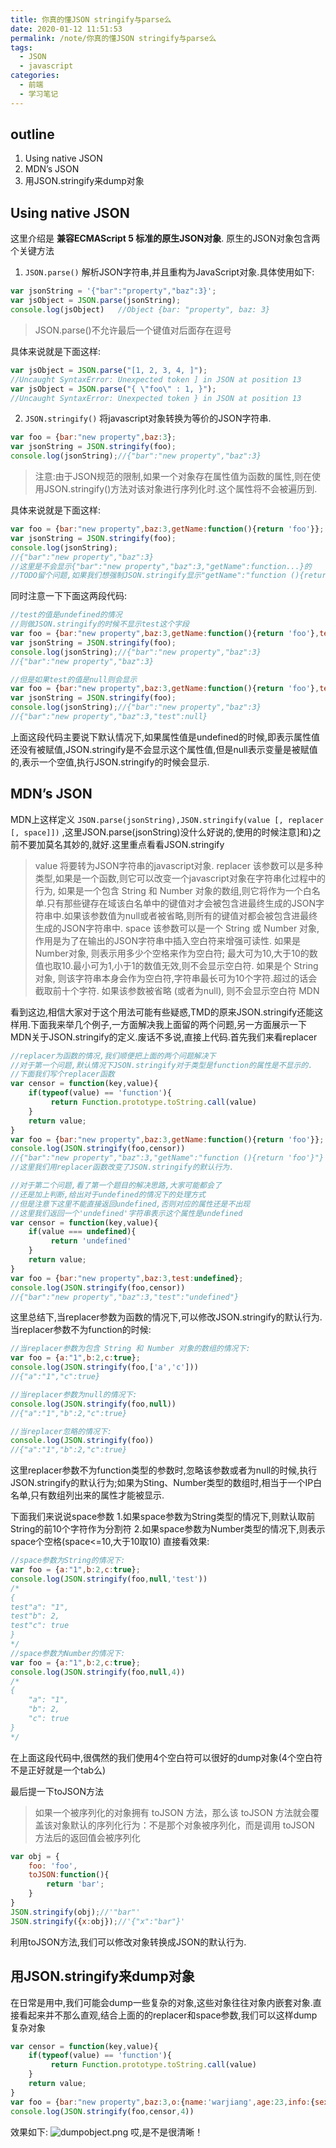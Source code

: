 ```yaml
---
title: 你真的懂JSON stringify与parse么
date: 2020-01-12 11:51:53
permalink: /note/你真的懂JSON stringify与parse么
tags:
  - JSON
  - javascript
categories:
  - 前端
  - 学习笔记
---
```



## outline
1. Using native JSON
2. MDN’s JSON
3. 用JSON.stringify来dump对象

## Using native JSON
这里介绍是 **兼容ECMAScript 5 标准的原生JSON对象**.
原生的JSON对象包含两个关键方法
1. `JSON.parse()` 解析JSON字符串,并且重构为JavaScript对象.具体使用如下:
```javascript
var jsonString = '{"bar":"property","baz":3}';
var jsObject = JSON.parse(jsonString);
console.log(jsObject)   //Object {bar: "property", baz: 3}
```

> JSON.parse()不允许最后一个键值对后面存在逗号

具体来说就是下面这样:
```javascript
var jsObject = JSON.parse("[1, 2, 3, 4, ]");   
//Uncaught SyntaxError: Unexpected token ] in JSON at position 13
var jsObject = JSON.parse("{ \"foo\" : 1, }");  
//Uncaught SyntaxError: Unexpected token } in JSON at position 13
```

2. `JSON.stringify()` 将javascript对象转换为等价的JSON字符串.

```javascript
var foo = {bar:"new property",baz:3};
var jsonString = JSON.stringify(foo);
console.log(jsonString);//{"bar":"new property","baz":3}
```

> 注意:由于JSON规范的限制,如果一个对象存在属性值为函数的属性,则在使用JSON.stringify()方法对该对象进行序列化时.这个属性将不会被遍历到.

具体来说就是下面这样:
```javascript
var foo = {bar:"new property",baz:3,getName:function(){return 'foo'}};
var jsonString = JSON.stringify(foo);
console.log(jsonString);
//{"bar":"new property","baz":3}
//这里是不会显示{"bar":"new property","baz":3,"getName":function...}的
//TODO留个问题,如果我们想强制JSON.stringify显示"getName":"function (){return 'foo'}"该怎么办
```

同时注意一下下面这两段代码:

```javascript
//test的值是undefined的情况
//则做JSON.stringify的时候不显示test这个字段
var foo = {bar:"new property",baz:3,getName:function(){return 'foo'},test:undefined};
var jsonString = JSON.stringify(foo);
console.log(jsonString);//{"bar":"new property","baz":3}
//{"bar":"new property","baz":3}

//但是如果test的值是null则会显示
var foo = {bar:"new property",baz:3,getName:function(){return 'foo'},test:null};
var jsonString = JSON.stringify(foo);
console.log(jsonString);//{"bar":"new property","baz":3}
//{"bar":"new property","baz":3,"test":null}
```

上面这段代码主要说下默认情况下,如果属性值是undefined的时候,即表示属性值还没有被赋值,JSON.stringify是不会显示这个属性值,但是null表示变量是被赋值的,表示一个空值,执行JSON.stringify的时候会显示.

## MDN’s JSON

MDN上这样定义 `JSON.parse(jsonString),JSON.stringify(value [, replacer [, space]])` ,这里JSON.parse(jsonString)没什么好说的,使用的时候注意]和}之前不要加莫名其妙的,就好.这里重点看看JSON.stringify

> value
将要转为JSON字符串的javascript对象.
replacer
该参数可以是多种类型,如果是一个函数,则它可以改变一个javascript对象在字符串化过程中的行为, 如果是一个包含 String 和 Number 对象的数组,则它将作为一个白名单.只有那些键存在域该白名单中的键值对才会被包含进最终生成的JSON字符串中.如果该参数值为null或者被省略,则所有的键值对都会被包含进最终生成的JSON字符串中.
space
该参数可以是一个 String 或 Number 对象,作用是为了在输出的JSON字符串中插入空白符来增强可读性. 如果是Number对象, 则表示用多少个空格来作为空白符; 最大可为10,大于10的数值也取10.最小可为1,小于1的数值无效,则不会显示空白符. 如果是个 String对象, 则该字符串本身会作为空白符,字符串最长可为10个字符.超过的话会截取前十个字符. 如果该参数被省略 (或者为null), 则不会显示空白符
MDN


看到这边,相信大家对于这个用法可能有些疑惑,TMD的原来JSON.stringify还能这样用.下面我来举几个例子,一方面解决我上面留的两个问题,另一方面展示一下MDN关于JSON.stringify的定义.废话不多说,直接上代码.首先我们来看replacer
```javascript
//replacer为函数的情况,我们顺便把上面的两个问题解决下
//对于第一个问题,默认情况下JSON.stringify对于类型是function的属性是不显示的.
//下面我们写个replacer函数
var censor = function(key,value){
    if(typeof(value) == 'function'){
         return Function.prototype.toString.call(value)
    }
    return value;
}
var foo = {bar:"new property",baz:3,getName:function(){return 'foo'}};
console.log(JSON.stringify(foo,censor))
//{"bar":"new property","baz":3,"getName":"function (){return 'foo'}"}
//这里我们用replacer函数改变了JSON.stringify的默认行为.

//对于第二个问题,看了第一个题目的解决思路,大家可能都会了
//还是加上判断,给出对于undefined的情况下的处理方式
//但是注意下这里不能直接返回undefined,否则对应的属性还是不出现
//这里我们返回一个'undefined'字符串表示这个属性是undefined
var censor = function(key,value){
    if(value === undefined){
         return 'undefined'
    }
    return value;
}
var foo = {bar:"new property",baz:3,test:undefined};
console.log(JSON.stringify(foo,censor))
//{"bar":"new property","baz":3,"test":"undefined"}
```

这里总结下,当replacer参数为函数的情况下,可以修改JSON.stringify的默认行为.
当replacer参数不为function的时候:

```javascript
//当replacer参数为包含 String 和 Number 对象的数组的情况下:
var foo = {a:"1",b:2,c:true};
console.log(JSON.stringify(foo,['a','c']))
//{"a":"1","c":true}

//当replacer参数为null的情况下:
console.log(JSON.stringify(foo,null))
//{"a":"1","b":2,"c":true}

//当replacer忽略的情况下:
console.log(JSON.stringify(foo))
//{"a":"1","b":2,"c":true}
```

这里replacer参数不为function类型的参数时,忽略该参数或者为null的时候,执行JSON.stringify的默认行为;如果为Sting、Number类型的数组时,相当于一个IP白名单,只有数组列出来的属性才能被显示.

下面我们来说说space参数
1.如果space参数为String类型的情况下,则默认取前String的前10个字符作为分割符
2.如果space参数为Number类型的情况下,则表示space个空格(space<=10,大于10取10)
直接看效果:

```javascript
//space参数为String的情况下:
var foo = {a:"1",b:2,c:true};
console.log(JSON.stringify(foo,null,'test'))
/*
{
test"a": "1",
test"b": 2,
test"c": true
}
*/
//space参数为Number的情况下:
var foo = {a:"1",b:2,c:true};
console.log(JSON.stringify(foo,null,4))
/*
{
    "a": "1",
    "b": 2,
    "c": true
}
*/
```

在上面这段代码中,很偶然的我们使用4个空白符可以很好的dump对象(4个空白符不是正好就是一个tab么)

最后提一下toJSON方法

> 如果一个被序列化的对象拥有 toJSON 方法，那么该 toJSON 方法就会覆盖该对象默认的序列化行为：不是那个对象被序列化，而是调用 toJSON 方法后的返回值会被序列化

```javascript
var obj = {
    foo: 'foo',
    toJSON:function(){
        return 'bar';
    }
}
JSON.stringify(obj);//'"bar"'
JSON.stringify({x:obj});//'{"x":"bar"}'
```
利用toJSON方法,我们可以修改对象转换成JSON的默认行为.


## 用JSON.stringify来dump对象

在日常是用中,我们可能会dump一些复杂的对象,这些对象往往对象内嵌套对象.直接看起来并不那么直观,结合上面的的replacer和space参数,我们可以这样dump复杂对象

```javascript
var censor = function(key,value){
    if(typeof(value) == 'function'){
         return Function.prototype.toString.call(value)
    }
    return value;
}
var foo = {bar:"new property",baz:3,o:{name:'warjiang',age:23,info:{sex:'male',getSex:function(){return 'sex';}}}};
console.log(JSON.stringify(foo,censor,4))
```

效果如下:
![dumpobject.png](https://cdn.jsdelivr.net/gh/warjiang/image-hosting/dumpobject.png)
哎,是不是很清晰！